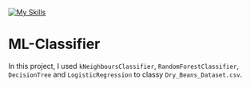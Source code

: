 [![My Skills](https://skillicons.dev/icons?i=py,sklearn&perline=14)](https://github.com/ItgelGanbold98)
# ML-Classifier

In this project, I used `kNeighboursClassifier`, `RandomForestClassifier`, `DecisionTree` and `LogisticRegression` to classy `Dry_Beans_Dataset.csv`.
